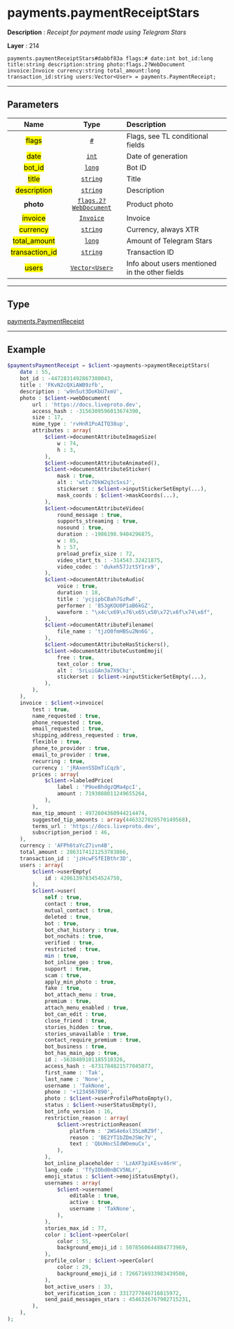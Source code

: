 # payments.paymentReceiptStars

**Description** : *Receipt for payment made using Telegram Stars*

**Layer** : 214

```tl
payments.paymentReceiptStars#dabbf83a flags:# date:int bot_id:long title:string description:string photo:flags.2?WebDocument invoice:Invoice currency:string total_amount:long transaction_id:string users:Vector<User> = payments.PaymentReceipt;
```

---

## Parameters

| Name | Type | Description |
| :---: | :---: | :--- |
| <mark>flags</mark> | [`#`](type/#) | Flags, see TL conditional fields |
| <mark>date</mark> | [`int`](type/int) | Date of generation |
| <mark>bot_id</mark> | [`long`](type/long) | Bot ID |
| <mark>title</mark> | [`string`](type/string) | Title |
| <mark>description</mark> | [`string`](type/string) | Description |
| **photo** | [`flags.2?WebDocument`](type/WebDocument) | Product photo |
| <mark>invoice</mark> | [`Invoice`](type/Invoice) | Invoice |
| <mark>currency</mark> | [`string`](type/string) | Currency, always XTR |
| <mark>total_amount</mark> | [`long`](type/long) | Amount of Telegram Stars |
| <mark>transaction_id</mark> | [`string`](type/string) | Transaction ID |
| <mark>users</mark> | [`Vector<User>`](type/User) | Info about users mentioned in the other fields |

---

## Type

[payments.PaymentReceipt](type/payments.PaymentReceipt)

---

## Example

```php
$paymentsPaymentReceipt = $client->payments->paymentReceiptStars(
	date : 55,
	bot_id : -4472831492867380043,
	title : 'FKvN2cQXiAWB9zfb',
	description : 'w9n5ut3DoKbU7xmV',
	photo : $client->webDocument(
		url : 'https://docs.liveproto.dev',
		access_hash : -3156309596013674390,
		size : 17,
		mime_type : 'rvHnR1PoAITQ38up',
		attributes : array(
			$client->documentAttributeImageSize(
				w : 74,
				h : 3,
			),
			$client->documentAttributeAnimated(),
			$client->documentAttributeSticker(
				mask : true,
				alt : 'wtIv7DkW2q3cSxsJ',
				stickerset : $client->inputStickerSetEmpty(...),
				mask_coords : $client->maskCoords(...),
			),
			$client->documentAttributeVideo(
				round_message : true,
				supports_streaming : true,
				nosound : true,
				duration : -1986198.9404296875,
				w : 85,
				h : 57,
				preload_prefix_size : 72,
				video_start_ts : -314543.32421875,
				video_codec : 'dukeh57JztSY1rx9',
			),
			$client->documentAttributeAudio(
				voice : true,
				duration : 18,
				title : 'ycjipbCBah7GzRwF',
				performer : '853gKOU0P1aB6kGZ',
				waveform : "\x4c\x69\x76\x65\x50\x72\x6f\x74\x6f",
			),
			$client->documentAttributeFilename(
				file_name : 'tjzO0fmHBSu2Nn6G',
			),
			$client->documentAttributeHasStickers(),
			$client->documentAttributeCustomEmoji(
				free : true,
				text_color : true,
				alt : '5rLuiGAn3a7X9Chz',
				stickerset : $client->inputStickerSetEmpty(...),
			),
		),
	),
	invoice : $client->invoice(
		test : true,
		name_requested : true,
		phone_requested : true,
		email_requested : true,
		shipping_address_requested : true,
		flexible : true,
		phone_to_provider : true,
		email_to_provider : true,
		recurring : true,
		currency : 'jRAxenS5DmTiCqzb',
		prices : array(
			$client->labeledPrice(
				label : 'P9oeBhdgzQMa4pcI',
				amount : 7193088011249655264,
			),
		),
		max_tip_amount : 4972604360944214474,
		suggested_tip_amounts : array(4463327020570149568),
		terms_url : 'https://docs.liveproto.dev',
		subscription_period : 46,
	),
	currency : 'AFPh6taYcZ7ivn4B',
	total_amount : 2863174121253783866,
	transaction_id : 'jzHcwFSfEIBthr3D',
	users : array(
		$client->userEmpty(
			id : 4206139783454524750,
		),
		$client->user(
			self : true,
			contact : true,
			mutual_contact : true,
			deleted : true,
			bot : true,
			bot_chat_history : true,
			bot_nochats : true,
			verified : true,
			restricted : true,
			min : true,
			bot_inline_geo : true,
			support : true,
			scam : true,
			apply_min_photo : true,
			fake : true,
			bot_attach_menu : true,
			premium : true,
			attach_menu_enabled : true,
			bot_can_edit : true,
			close_friend : true,
			stories_hidden : true,
			stories_unavailable : true,
			contact_require_premium : true,
			bot_business : true,
			bot_has_main_app : true,
			id : -5638489101185510326,
			access_hash : -6731784821577045077,
			first_name : 'Tak',
			last_name : 'None',
			username : 'TakNone',
			phone : '+1234567890',
			photo : $client->userProfilePhotoEmpty(),
			status : $client->userStatusEmpty(),
			bot_info_version : 16,
			restriction_reason : array(
				$client->restrictionReason(
					platform : '2WS4e6xl35LmRZ9f',
					reason : 'BE2YT1bZDmJSWc7V',
					text : 'QbUHocSIdWOemuCx',
				),
			),
			bot_inline_placeholder : 'LzAXF3piKEsv46rH',
			lang_code : 'TfyIDbd0nBCV5NLr',
			emoji_status : $client->emojiStatusEmpty(),
			usernames : array(
				$client->username(
					editable : true,
					active : true,
					username : 'TakNone',
				),
			),
			stories_max_id : 77,
			color : $client->peerColor(
				color : 55,
				background_emoji_id : 5078560644884773969,
			),
			profile_color : $client->peerColor(
				color : 29,
				background_emoji_id : 7266716933983439508,
			),
			bot_active_users : 33,
			bot_verification_icon : 3317277846716815972,
			send_paid_messages_stars : 4546326767902715231,
		),
	),
);
```